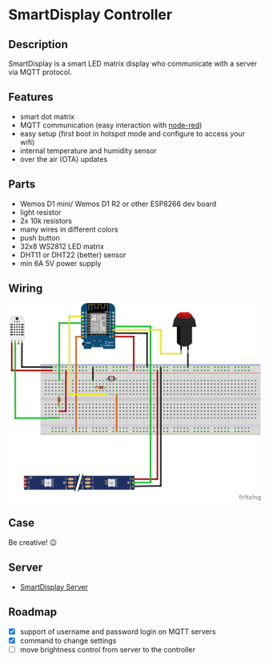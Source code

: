 # SmartDisplay Controller

## Description

SmartDisplay is a smart LED matrix display who communicate with a server via MQTT protocol.

## Features

- smart dot matrix
- MQTT communication (easy interaction with [node-red](https://nodered.org/))
- easy setup (first boot in hotspot mode and configure to access your wifi)
- internal temperature and humidity sensor
- over the air (OTA) updates

## Parts

- Wemos D1 mini/ Wemos D1 R2 or other ESP8266 dev board
- light resistor
- 2x 10k resistors
- many wires in different colors
- push button
- 32x8 WS2812 LED matrix
- DHT11 or DHT22 (better) sensor
- min 6A 5V power supply

## Wiring

![sketch](/sketch_bb.png)

## Case

Be creative! :wink:

## Server

- [SmartDisplay Server](https://github.com/MCeddy/SmartDisplay-Server)

## Roadmap

- [x] support of username and password login on MQTT servers
- [x] command to change settings
- [ ] move brightness control from server to the controller
